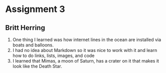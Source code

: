 # Assignment 3
## Britt Herring
1. One thing I learned was how internet lines in the ocean are installed via boats and balloons.
2. I had no idea about Markdown so it was nice to work with it and learn how to do links, lists, images, and code
3. I learned that Mimas, a moon of Saturn, has a crater on it that makes it look like the Death Star.
